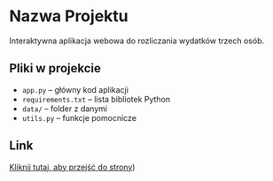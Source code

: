 # Nazwa Projektu
Interaktywna aplikacja webowa do rozliczania wydatków trzech osób.

## Pliki w projekcie
- `app.py` – główny kod aplikacji
- `requirements.txt` – lista bibliotek Python
- `data/` – folder z danymi
- `utils.py` – funkcje pomocnicze

## Link
[Kliknij tutaj, aby przejść do strony](https://wydatki-bjk6cyrm89bqgopvnmhuoj.streamlit.app/))

